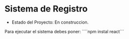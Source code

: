  <h1> Sistema de Registro</h1>

 - Estado del Proyecto: En construccion.

Para ejecutar el sistema debes poner:
´´´´npm instal react´´´
